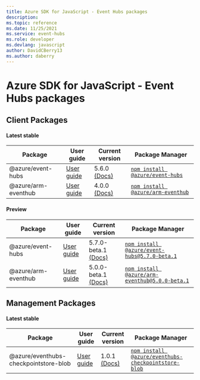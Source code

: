 ```yaml
---
title: Azure SDK for JavaScript - Event Hubs packages
description: 
ms.topic: reference
ms.date: 11/25/2021
ms.service: event-hubs
ms.role: developer
ms.devlang: javascript
author: DavidCBerry13
ms.author: daberry
---
```


# Azure SDK for JavaScript - Event Hubs packages

## Client Packages

#### Latest stable

| Package               | User guide                           | Current version        | Package Manager                |
|-----------------------|--------------------------------------|------------------------|--------------------------------|
| @azure/event-hubs  | [User guide](/javascript/sdk-demo/event-hubs/event-hubs/azure-event-hubs/readme)  | 5.6.0 [(Docs)](/javascript/sdk-demo/event-hubs/event-hubs/azure-event-hubs/latest-stable)  | [`npm install @azure/event-hubs`](https://www.npmjs.com/package/%40azure%2Fevent-hubs) |
| @azure/arm-eventhub  | [User guide](/javascript/sdk-demo/event-hubs/arm-eventhub/azure-arm-eventhub/readme)  | 4.0.0 [(Docs)](/javascript/sdk-demo/event-hubs/arm-eventhub/azure-arm-eventhub/latest-stable)  | [`npm install @azure/arm-eventhub`](https://www.npmjs.com/package/%40azure%2Farm-eventhub) |
 

#### Preview

| Package               | User guide                           | Current version        | Package Manager                |
|-----------------------|--------------------------------------|------------------------|--------------------------------|
| @azure/event-hubs  | [User guide](/javascript/sdk-demo/event-hubs/event-hubs/azure-event-hubs/readme)  | 5.7.0-beta.1 [(Docs)](/javascript/sdk-demo/event-hubs/event-hubs/azure-event-hubs/preview)  | [`npm install @azure/event-hubs@5.7.0-beta.1`](https://www.npmjs.com/package/%40azure%2Fevent-hubs%405.7.0-beta.1) |
| @azure/arm-eventhub  | [User guide](/javascript/sdk-demo/event-hubs/arm-eventhub/azure-arm-eventhub/readme)  | 5.0.0-beta.1 [(Docs)](/javascript/sdk-demo/event-hubs/arm-eventhub/azure-arm-eventhub/preview)  | [`npm install @azure/arm-eventhub@5.0.0-beta.1`](https://www.npmjs.com/package/%40azure%2Farm-eventhub%405.0.0-beta.1) |
 


 
 

## Management Packages

#### Latest stable

| Package               | User guide                           | Current version        | Package Manager                |
|-----------------------|--------------------------------------|------------------------|--------------------------------|
| @azure/eventhubs-checkpointstore-blob  | [User guide](/javascript/sdk-demo/event-hubs/eventhubs-checkpointstore-blob/azure-eventhubs-checkpointstore-blob/readme)  | 1.0.1 [(Docs)](/javascript/sdk-demo/event-hubs/eventhubs-checkpointstore-blob/azure-eventhubs-checkpointstore-blob/latest-stable)  | [`npm install @azure/eventhubs-checkpointstore-blob`](https://www.npmjs.com/package/%40azure%2Feventhubs-checkpointstore-blob) |
 

 

 
 
